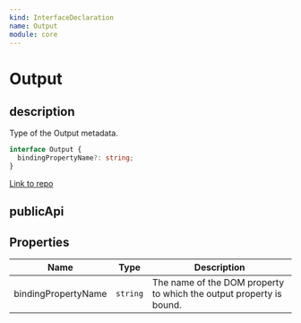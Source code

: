 ```yaml
---
kind: InterfaceDeclaration
name: Output
module: core
---
```


# Output

## description

Type of the Output metadata.

```ts
interface Output {
  bindingPropertyName?: string;
}
```

[Link to repo](https://github.com/timdeschryver/angular/blob/master/packages/core/src/metadata/directives.ts#L743-L748)

## publicApi

## Properties

| Name                | Type     | Description                                                         |
| ------------------- | -------- | ------------------------------------------------------------------- |
| bindingPropertyName | `string` | The name of the DOM property to which the output property is bound. |
